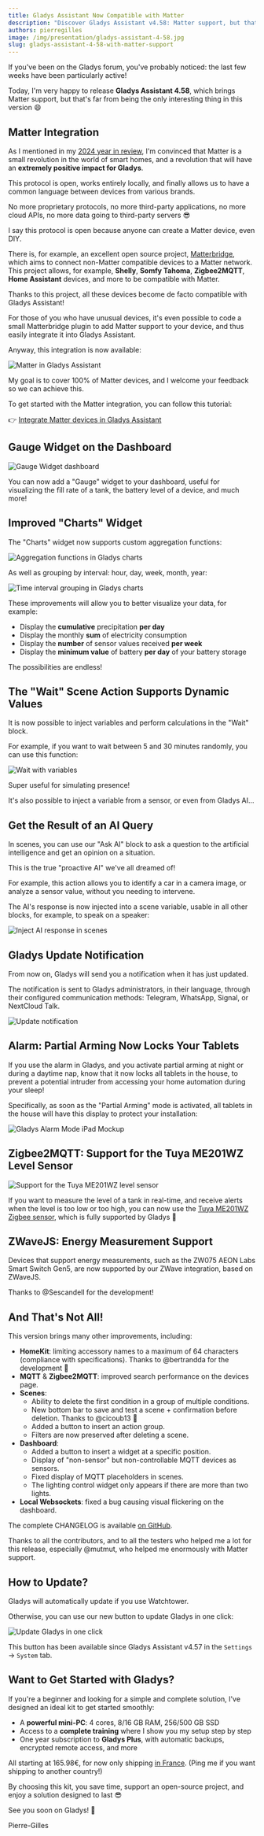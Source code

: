 ```yaml
---
title: Gladys Assistant Now Compatible with Matter
description: "Discover Gladys Assistant v4.58: Matter support, but that's not the only new feature!"
authors: pierregilles
image: /img/presentation/gladys-assistant-4-58.jpg
slug: gladys-assistant-4-58-with-matter-support
---
```


If you've been on the Gladys forum, you've probably noticed: the last few weeks have been particularly active!

Today, I'm very happy to release **Gladys Assistant 4.58**, which brings Matter support, but that's far from being the only interesting thing in this version 😄

## Matter Integration

As I mentioned in my [2024 year in review](/blog/2024-year-in-review/), I'm convinced that Matter is a small revolution in the world of smart homes, and a revolution that will have an **extremely positive impact for Gladys**.

This protocol is open, works entirely locally, and finally allows us to have a common language between devices from various brands.

No more proprietary protocols, no more third-party applications, no more cloud APIs, no more data going to third-party servers 😎

I say this protocol is open because anyone can create a Matter device, even DIY.

There is, for example, an excellent open source project, [Matterbridge](https://github.com/Luligu/matterbridge), which aims to connect non-Matter compatible devices to a Matter network. This project allows, for example, **Shelly**, **Somfy Tahoma**, **Zigbee2MQTT**, **Home Assistant** devices, and more to be compatible with Matter.

Thanks to this project, all these devices become de facto compatible with Gladys Assistant!

For those of you who have unusual devices, it's even possible to code a small Matterbridge plugin to add Matter support to your device, and thus easily integrate it into Gladys Assistant.

Anyway, this integration is now available:

![Matter in Gladys Assistant](../static/img/articles/en/gladys-4-58/matter-devices.png)

My goal is to cover 100% of Matter devices, and I welcome your feedback so we can achieve this.

To get started with the Matter integration, you can follow this tutorial:

👉 [Integrate Matter devices in Gladys Assistant](/docs/integrations/matter/)

## Gauge Widget on the Dashboard

![Gauge Widget dashboard](../static/img/articles/en/gladys-4-58/gauge-widget.png)

You can now add a "Gauge" widget to your dashboard, useful for visualizing the fill rate of a tank, the battery level of a device, and much more!

## Improved "Charts" Widget

The "Charts" widget now supports custom aggregation functions:

![Aggregation functions in Gladys charts](../static/img/articles/en/gladys-4-58/chart-aggregate-functions.png)

As well as grouping by interval: hour, day, week, month, year:

![Time interval grouping in Gladys charts](../static/img/articles/en/gladys-4-58/chart-group-by.png)

These improvements will allow you to better visualize your data, for example:

- Display the **cumulative** precipitation **per day**
- Display the monthly **sum** of electricity consumption
- Display the **number** of sensor values received **per week**
- Display the **minimum value** of battery **per day** of your battery storage

The possibilities are endless!

## The "Wait" Scene Action Supports Dynamic Values

It is now possible to inject variables and perform calculations in the "Wait" block.

For example, if you want to wait between 5 and 30 minutes randomly, you can use this function:

![Wait with variables](../static/img/articles/en/gladys-4-58/random-wait-scenes.png)

Super useful for simulating presence!

It's also possible to inject a variable from a sensor, or even from Gladys AI...

## Get the Result of an AI Query

In scenes, you can use our "Ask AI" block to ask a question to the artificial intelligence and get an opinion on a situation.

This is the true "proactive AI" we've all dreamed of!

For example, this action allows you to identify a car in a camera image, or analyze a sensor value, without you needing to intervene.

The AI's response is now injected into a scene variable, usable in all other blocks, for example, to speak on a speaker:

![Inject AI response in scenes](../static/img/articles/en/gladys-4-58/use-ai-response-scene.png)

## Gladys Update Notification

From now on, Gladys will send you a notification when it has just updated.

The notification is sent to Gladys administrators, in their language, through their configured communication methods: Telegram, WhatsApp, Signal, or NextCloud Talk.

![Update notification](../static/img/articles/en/gladys-4-58/upgrade-notification.png)

## Alarm: Partial Arming Now Locks Your Tablets

If you use the alarm in Gladys, and you activate partial arming at night or during a daytime nap, know that it now locks all tablets in the house, to prevent a potential intruder from accessing your home automation during your sleep!

Specifically, as soon as the "Partial Arming" mode is activated, all tablets in the house will have this display to protect your installation:

![Gladys Alarm Mode iPad Mockup](../static/img/articles/en/gladys-4-30/alarm_ipad_mockup_en.png)

## Zigbee2MQTT: Support for the Tuya ME201WZ Level Sensor

![Support for the Tuya ME201WZ level sensor](../static/img/articles/en/gladys-4-58/moray-tuya-me201wz.jpg)

If you want to measure the level of a tank in real-time, and receive alerts when the level is too low or too high, you can now use the [Tuya ME201WZ Zigbee sensor](https://www.domadoo.fr/fr/produits-compatibles-jeedom/7616-moray-capteur-de-niveau-d-eau-liquide-carburant-zigbee-tuya-me201wz.html?domid=17), which is fully supported by Gladys 🙂

## ZWaveJS: Energy Measurement Support

Devices that support energy measurements, such as the ZW075 AEON Labs Smart Switch Gen5, are now supported by our ZWave integration, based on ZWaveJS.

Thanks to @Sescandell for the development!

## And That's Not All!

This version brings many other improvements, including:

- **HomeKit**: limiting accessory names to a maximum of 64 characters (compliance with specifications). Thanks to @bertrandda for the development 🙏
- **MQTT** & **Zigbee2MQTT**: improved search performance on the devices page.
- **Scenes**:
  - Ability to delete the first condition in a group of multiple conditions.
  - New bottom bar to save and test a scene + confirmation before deletion. Thanks to @cicoub13 🙏
  - Added a button to insert an action group.
  - Filters are now preserved after deleting a scene.
- **Dashboard**:
  - Added a button to insert a widget at a specific position.
  - Display of "non-sensor" but non-controllable MQTT devices as sensors.
  - Fixed display of MQTT placeholders in scenes.
  - The lighting control widget only appears if there are more than two lights.
- **Local Websockets**: fixed a bug causing visual flickering on the dashboard.

The complete CHANGELOG is available [on GitHub](https://github.com/GladysAssistant/Gladys/releases/tag/v4.58.0).

Thanks to all the contributors, and to all the testers who helped me a lot for this release, especially @mutmut, who helped me enormously with Matter support.

## How to Update?

Gladys will automatically update if you use Watchtower.

Otherwise, you can use our new button to update Gladys in one click:

![Update Gladys in one click](../static/img/articles/en/gladys-4-58/upgrade_gladys_one_click.png)

This button has been available since Gladys Assistant v4.57 in the `Settings` → `System` tab.

## Want to Get Started with Gladys?

If you're a beginner and looking for a simple and complete solution, I've designed an ideal kit to get started smoothly:

- A **powerful mini-PC**: 4 cores, 8/16 GB RAM, 256/500 GB SSD
- Access to a **complete training** where I show you my setup step by step
- One year subscription to **Gladys Plus**, with automatic backups, encrypted remote access, and more

All starting at 165.98€, for now only shipping [in France](https://gladysassistant.com/fr/starter-kit/).
(Ping me if you want shipping to another country!)

By choosing this kit, you save time, support an open-source project, and enjoy a solution designed to last 😎

See you soon on Gladys! 👋

Pierre-Gilles
